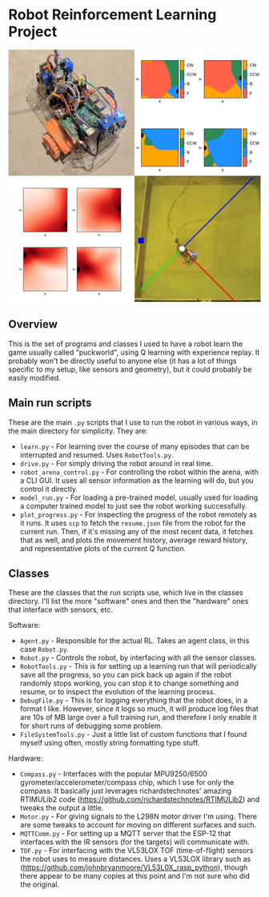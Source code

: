
Robot Reinforcement Learning Project
=========================================

![alt text](https://github.com/declanoller/robot_car/blob/master/other/robo_blog_cover.png "")


Overview
-----------------------

This is the set of programs and classes I used to have a robot learn the game usually called "puckworld", using Q learning with experience replay. It probably won't be directly useful to anyone else (it has a lot of things specific to my setup, like sensors and geometry), but it could probably be easily modified.



Main run scripts
--------------------

These are the main `.py` scripts that I use to run the robot in various ways, in the main directory for simplicity. They are:

* `learn.py` - For learning over the course of many episodes that can be interrupted and resumed. Uses `RobotTools.py`.
* `drive.py` - For simply driving the robot around in real time.
* `robot_arena_control.py` - For controlling the robot within the arena, with a CLI GUI. It uses all sensor information as the learning will do, but you control it directly.
* `model_run.py` - For loading a pre-trained model, usually used for loading a computer trained model to just see the robot working successfully.
* `plot_progress.py` - For inspecting the progress of the robot remotely as it runs. It uses `scp` to fetch the `resume.json` file from the robot for the current run. Then, if it's missing any of the most recent data, it fetches that as well, and plots the movement history, average reward history, and representative plots of the current Q function.



Classes
-----------------------

These are the classes that the run scripts use, which live in the classes directory. I'll list the more "software" ones and then the "hardware" ones that interface with sensors, etc.

Software:

* `Agent.py` - Responsible for the actual RL. Takes an agent class, in this case `Robot.py`.
* `Robot.py` - Controls the robot, by interfacing with all the sensor classes.
* `RobotTools.py` - This is for setting up a learning run that will periodically save all the progress, so you can pick back up again if the robot randomly stops working, you can stop it to change something and resume, or to inspect the evolution of the learning process.
* `DebugFile.py` - This is for logging everything that the robot does, in a format I like. However, since it logs so much, it will produce log files that are 10s of MB large over a full training run, and therefore I only enable it for short runs of debugging some problem.
* `FileSystemTools.py` - Just a little list of custom functions that I found myself using often, mostly string formatting type stuff.

Hardware:

* `Compass.py` - Interfaces with the popular MPU9250/6500 gyrometer/accelerometer/compass chip, which I use for only the compass. It basically just leverages richardstechnotes' amazing RTIMULib2 code (https://github.com/richardstechnotes/RTIMULib2) and tweaks the output a little.
* `Motor.py` - For giving signals to the L298N motor driver I'm using. There are some tweaks to account for moving on different surfaces and such.
* `MQTTComm.py` - For setting up a MQTT server that the ESP-12 that interfaces with the IR sensors (for the targets) will communicate with.
* `TOF.py` - For interfacing with the VL53LOX TOF (time-of-flight) sensors the robot uses to measure distances. Uses a VL53LOX library such as (https://github.com/johnbryanmoore/VL53L0X_rasp_python), though there appear to be many copies at this point and I'm not sure who did the original.



















#

